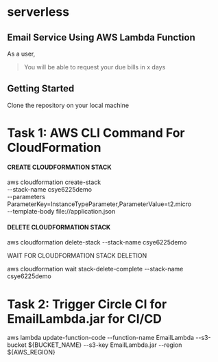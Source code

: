 # serverless

## Email Service Using AWS Lambda Function
As a user,
> You will be able to request your due bills in x days

## Getting Started
Clone the repository on your local machine

# Task 1: AWS CLI Command For CloudFormation

#### CREATE CLOUDFORMATION STACK

aws cloudformation create-stack \
  --stack-name csye6225demo \
  --parameters ParameterKey=InstanceTypeParameter,ParameterValue=t2.micro \
  --template-body file://application.json

#### DELETE CLOUDFORMATION STACK

aws cloudformation delete-stack --stack-name csye6225demo

WAIT FOR CLOUDFORMATION STACK DELETION

aws cloudformation wait stack-delete-complete --stack-name csye6225demo


# Task 2: Trigger Circle CI for EmailLambda.jar for CI/CD

 aws lambda update-function-code --function-name  EmailLambda  --s3-bucket ${BUCKET_NAME} --s3-key EmailLambda.jar --region ${AWS_REGION}